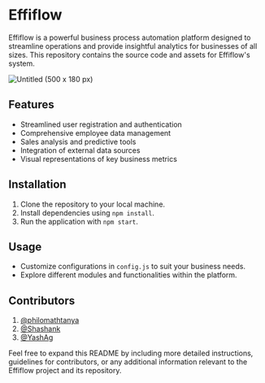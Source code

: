 # Effiflow

Effiflow is a powerful business process automation platform designed to streamline operations and provide insightful analytics for businesses of all sizes. This repository contains the source code and assets for Effiflow's system.

![Untitled (500 x 180 px)](https://github.com/codeurritesh/Effiflow/assets/73749372/9d1d0827-731e-4397-9e68-1f72c991c271)



## Features

- Streamlined user registration and authentication
- Comprehensive employee data management
- Sales analysis and predictive tools
- Integration of external data sources
- Visual representations of key business metrics

## Installation

1. Clone the repository to your local machine.
2. Install dependencies using `npm install`.
3. Run the application with `npm start`.

## Usage

- Customize configurations in `config.js` to suit your business needs.
- Explore different modules and functionalities within the platform.

## Contributors
1. [@philomathtanya](https://github.com/philomathtanya)
2.  [@Shashank](https://github.com/shashank026)
3.  [@YashAg](https://github.com/yashagrawal213)


Feel free to expand this README by including more detailed instructions, guidelines for contributors, or any additional information relevant to the Effiflow project and its repository.
